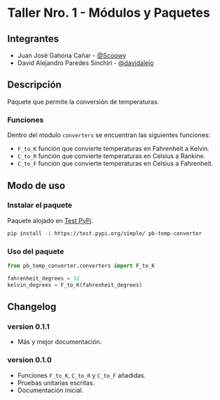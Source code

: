 # Taller Nro. 1 - Módulos y Paquetes

## Integrantes

- Juan José Gahona Cañar - [@Scoowy](https://github.com/Scoowy)
- David Alejandro Paredes Sinchiri - [@davidalejo](https://github.com/davidalejo)
  
## Descripción

Paquete que permite la conversión de temperaturas.

### Funciones

Dentro del modulo `converters` se encuentran las siguientes funciones:

- `F_to_K` función que convierte temperaturas en Fahrenheit a Kelvin.
- `C_to_R` función que convierte temperaturas en Celsius a Rankine.
- `C_to_F` función que convierte temperaturas en Celsius a Fahrenheit.

## Modo de uso

### Instalar el paquete

Paquete alojado en [Test PyPi](https://test.pypi.org/).

```bash
pip install -i https://test.pypi.org/simple/ pb-temp-converter
```

### Uso del paquete

```python
from pb_temp_converter.converters import F_to_K

fahrenheit_degrees = 32
kelvin_degrees = F_to_K(fahrenheit_degrees)
```

## Changelog

### version 0.1.1

- Más y mejor documentación.

### version 0.1.0

- Funciones `F_to_K`, `C_to_R` y `C_to_F` añadidas.
- Pruebas unitarias escritas.
- Documentación inicial.